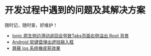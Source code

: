 # 开发过程中遇到的问题及其解决方案

随时记，随时查，好维护！

- <a href="./full-screen-back.html">Ionic 原生侧边滑动返回会导致Tabs页面右侧溢出 Root 背景</a>
- <a href="./android/keyboard-shade-input.html">Android 软键盘弹出遮挡输入框</a>
- <a href="#">屏蔽 Ios 系统橡皮筋效果</a>
